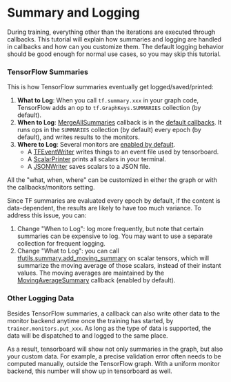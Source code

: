 # Summary and Logging

During training, everything other than the iterations are executed through callbacks.
This tutorial will explain how summaries and logging are handled in callbacks and how can you customize them.
The default logging behavior should be good enough for normal use cases, so you may skip this tutorial.

### TensorFlow Summaries

This is how TensorFlow summaries eventually get logged/saved/printed:

1. __What to Log__: When you call `tf.summary.xxx` in your graph code, TensorFlow adds an op to
	`tf.GraphKeys.SUMMARIES` collection (by default).
2. __When to Log__: [MergeAllSummaries](../modules/callbacks.html#tensorpack.callbacks.MergeAllSummaries)
	callback is in the [default callbacks](../modules/train.html#tensorpack.train.DEFAULT_CALLBACKS).
	It runs ops in the `SUMMARIES` collection (by default) every epoch (by default),
	and writes results to the monitors.
3. __Where to Log__:
	Several monitors are [enabled by default](../modules/train.html#tensorpack.train.DEFAULT_MONITORS).
	* A [TFEventWriter](../modules/callbacks.html#tensorpack.callbacks.TFEventWriter)
		writes things to an event file used by tensorboard.
	* A [ScalarPrinter](../modules/callbacks.html#tensorpack.callbacks.ScalarPrinter)
		prints all scalars in your terminal.
	* A [JSONWriter](../modules/callbacks.html#tensorpack.callbacks.JSONWriter)
		saves scalars to a JSON file.

All the "what, when, where" can be customized in either the graph or with the callbacks/monitors setting.

Since TF summaries are evaluated every epoch by default, if the content is data-dependent, the results
are likely to have too much variance. To address this issue, you can:
1. Change "When to Log": log more frequently, but note that certain summaries can be expensive to
	 log. You may want to use a separate collection for frequent logging.
2. Change "What to Log": you can call
	 [tfutils.summary.add_moving_summary](../modules/tfutils.html#tensorpack.tfutils.summary.add_moving_summary)
	 on scalar tensors, which will summarize the moving average of those scalars, instead of their instant values.
	 The moving averages are maintained by the
	 [MovingAverageSummary](../modules/callbacks.html#tensorpack.callbacks.MovingAverageSummary)
	 callback (enabled by default).

### Other Logging Data

Besides TensorFlow summaries,
a callback can also write other data to the monitor backend anytime once the training has started,
by `trainer.monitors.put_xxx`.
As long as the type of data is supported, the data will be dispatched to and logged to the same place.

As a result, tensorboard will show not only summaries in the graph, but also your custom data.
For example, a precise validation error often needs to be computed manually, outside the TensorFlow graph.
With a uniform monitor backend, this number will show up in tensorboard as well.
